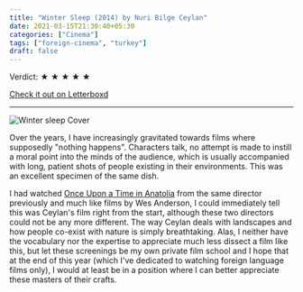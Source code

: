 ```yaml
---
title: "Winter Sleep (2014) by Nuri Bilge Ceylan"
date: 2021-03-15T21:30:40+05:30
categories: ["Cinema"]
tags: ["foreign-cinema", "turkey"]
draft: false
---
```


Verdict: <span> &starf; &starf; &starf; &starf; &starf; </span>

[Check it out on Letterboxd](https://letterboxd.com/carte_blanche/film/winter-sleep/)

---------------------

![Winter sleep Cover](/images/winter_sleep.webp#center "Winter sleep Cover")

Over the years, I have increasingly gravitated towards films where supposedly "nothing happens". Characters talk, no attempt is made to instill a moral point into the minds of the audience, which is usually accompanied with long, patient shots of people existing in their environments. This was an excellent specimen of the same dish.

I had watched [Once Upon a Time in Anatolia](https://letterboxd.com/film/once-upon-a-time-in-anatolia/) from the same director previously and much like films by Wes Anderson, I could immediately tell this was Ceylan's film right from the start, although these two directors could not be any more different. The way Ceylan deals with landscapes and how people co-exist with nature is simply breathtaking. Alas, I neither have the vocabulary nor the expertise to appreciate much less dissect a film like this, but let these screenings be my own private film school and I hope that at the end of this year (which I've dedicated to watching foreign language films only), I would at least be in a position where I can better appreciate these masters of their crafts.

